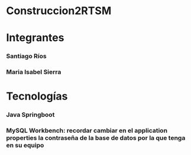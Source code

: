 # Construccion2RTSM

# Integrantes

### Santiago Ríos
### Maria Isabel Sierra 

# Tecnologías
### Java Springboot
### MySQL Workbench: recordar cambiar en el application properties la contraseña de la base de datos por la que tenga en su equipo
